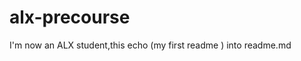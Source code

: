 # alx-precourse
I'm now an ALX student,this        echo (my first readme ) into readme.md                                                                   
